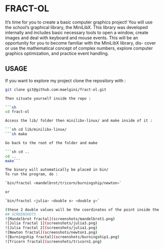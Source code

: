# FRACT-OL
It’s time for you to create a basic computer graphics project!
You will use the school’s graphical library, the MiniLibX. This library was developed
internally and includes basic necessary tools to open a window, create images and deal
with keyboard and mouse events.
This will be an opportunity for you to become familiar with the MiniLibX library, dis-
cover or use the mathematical concept of complex numbers, explore computer graphics
optimization, and practice event handling.

## USAGE
If you want to explore my project clone the repository with :

```sh
git clone git@github.com:maelgini/fract-ol.git

Then situate yourself inside the repo :

```sh
cd fract-ol

Access the lib/ folder then minilibx-linux/ and make inside of it :

```sh cd lib/minilibx-linux/
```sh make

Go back to the root of the folder and make

```sh cd ..
cd ..
make```

The binary will automatically be placed in bin/
To run the program, do :

`bin/fractol <mandelbrot/tricorn/burningship/newton>`

or

`bin/fractol <julia> <double x> <double y>`

(these 2 double values will be the coordinates of the point inside the mandelbrot set you want to display)
## SCREENSHOTS
![Mandelbrot fractal](screenshots/mandelbrot1.png)
![Julia fractal 1](screenshots/julia3.png)
![Julia fractal 2](screenshots/julia1.png)
![Newton fractal](screenshots/newton1.png)
![Burningship fractal](screenshots/burningship1.png)
![Tricorn fractal](screenshots/tricorn1.png)
